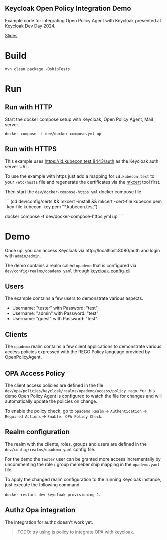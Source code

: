 Keycloak Open Policy Integration Demo
----

Example code for integrating Open Policy Agent with Keycloak presented at Keycloak Dev Day 2024.

[Slides](keycloak-devday-2024-flexible-authz-for-keycloak-with-openpolicyagent.pdf)

# Build

```
mvn clean package -DskipTests
```

# Run

## Run with HTTP

Start the docker compose setup with Keycloak, Open Policy Agent, Mail server.

```
docker compose -f dev/docker-compose.yml up
```

## Run with HTTPS

This example uses https://id.kubecon.test:8443/auth as the Keycloak auth server URL.

To use the example with https just add a mapping for `id.kubecon.test` to your `/etc/hosts` file
and regenerate the certificates via the [mkcert](https://github.com/FiloSottile/mkcert) tool first.

Then start the `dev/docker-compose-https.yml` docker compose file.

´´´
(cd dev/config/certs && mkcert -install && mkcert -cert-file kubecon.pem -key-file kubecon-key.pem "*.kubecon.test")

docker compose -f dev/docker-compose-https.yml up
´´´

# Demo

Once up, you can access Keycloak via http://localhost:8080/auth and login with `admin/admin`.

The demo contains a realm called `opademo` that is configured via `dev/config/realms/opademo.yaml`
through [keycloak-config-cli](https://github.com/adorsys/keycloak-config-cli).

## Users

The example contains a few users to demonstrate various aspects.

- Username: "tester" with Password: "test"
- Username: "admin" with Password: "test"
- Username: "guest" with Password: "test"

## Clients

The `opademo` realm contains a few client applications to demonstrate various access policies expressed
with the REGO Policy language provided by OpenPolicyAgent. 

## OPA Access Policy

The client access policies are defined in the file `dev/opa/policies/keycloak/realms/opademo/access/policy.rego`. 
For this demo Open Policy Agent is configured to watch the file for changes and will automatically
update the policies on change.

To enable the policy check, go to `opademo Realm` -> `Authentication` -> `Required Actions` -> `Enable: OPA Policy Check`.

## Realm configuration

The realm with the clients, roles, groups and users are defined in the `dev/config/realms/opademo.yaml` 
config file. 

For the demo the `tester` user can be granted more access incrementally by uncommenting the role / group memeber ship mapping in the `opademo.yaml` file.

To apply the changed realm configuration to the running Keycloak instance, just execute the following command:

`docker restart dev-keycloak-provisioning-1`.

## Authz Opa integration

The integration for authz doesn't work yet. 

> TODO: try using js policy to integrate OPA with keycloak.